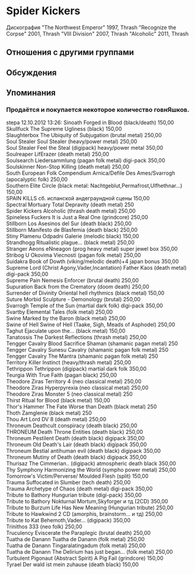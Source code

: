 # Spider Kickers

Дискография
"The Northwest Emperor" 1997, Thrash
"Recognize the Corpse" 2001, Thrash
"VIII Division" 2007, Thrash
"Alcoholic" 2011, Thrash

## Отношения с другими группами


## Обсуждения


## Упоминания

### Продаётся и покупается некоторое количество говнЯшков.

stepa 12.10.2012 13:26:
Sinoath	Forged in Blood (black/death)	150,00<BR>Skullfuck	The Supreme Ugliness (black)	150,00<BR>Slaughterbox	The Ubiquity of Subjugation (brutal metal)	250,00<BR>Soul Stealer	Soul Stealer (heavy/power metal)	250,00<BR>Soul Stealer	Feel the Steal (digipack) heavy/power metal	350,00<BR>Soulreaper	LifErazer (death metal)	250,00<BR>Soulsearch	Liedersammlung (pagan folk metal) digi-pack	350,00<BR>Soulskinner	Non-Stop Killing (death metal)	250,00<BR>South European Folk Compendium	Arnica/Defile Des Ames/Svarrogh (apocalyptic folk)	250,00<BR>Southern Elite Circle	(black metal: Nachtgeblut,Permafrost,Ulfhethnar…)	150,00<BR>SPAIN KILLS	сб. испанской андеграундной сцены	150,00<BR>Spectral Mortuary	Total Depravity (death metal)	250<BR>Spider Kickers	Alcoholic (thrash death metal)	250,00<BR>Spineless Fuckers	It is Just a Real One (grindcore)	250,00<BR>Stillborn	Los Asesinos del Sur (death black)	250,00<BR>Stillborn	Manifesto de Blasfemia (death black)	250,00<BR>Stiny Plamenu	Odpadni Galerie (melodic black)	150,00<BR>Strandhogg	Ritualistic plague… (black metal)	250,00<BR>Stranger Aeons	eNneagon (prog heavy metal) super jewel box	350,00<BR>Stribog	U Okovima Viecnosti (pagan folk metal)	250,00<BR>Suidakra	Book of Dowth (viking/melodic death)+4 japan bonus	350,00<BR>Supreme Lord (Christ Agony,Vader,Incantation)	Father Kaos (death metal) digi-pack	350,00<BR>Supreme Pain	Nemesis Enforcer (brutal death)	250,00<BR>Supuration	Back from the Crematory (doom death)	250,00<BR>Surrender of Divinity	Oriental hell rhythmics (black metal)	150,00<BR>Suture	Morbid Sculpture - Demonology (brutal)	250,00<BR>Svarrogh	Temple of the Sun (martial dark folk) digi-pack	350,00<BR>Svartby	Elemental Tales (folk metal)	250,00<BR>Swine	Marked by the Baron (black metal)	250,00<BR>Swine of Hell	Swine of Hell (Taake, Sigh, Meads of Asphodel)	250,00<BR>Taghut	Ejaculate upon the… (black metal)	150,00<BR>Tanatossis	The Darkest Reflections (thrash metal)	250,00<BR>Tengger Cavalry	Blood Sacrifice Shaman (shamanic pagan metal)	250<BR>Tengger Cavalry	Sunesu Cavalry (shamanic pagan folk metal)	250<BR>Tengger Cavalry	The Mantra (shamanic pagan folk metal)	250<BR>Territory	Killer Instinct (heavy/thrash metal)	250,00<BR>Tethrippon	Tethrippon (digipack) martial dark folk	350,00<BR>Teurgia	With True Faith (pagan black)	250,00<BR>Theodore Ziras	Territory 4 (neo classical metal)	250,00<BR>Theodore Ziras	Hyperpyrexia (neo classical metal)	250,00<BR>Theodore Ziras	Monster 5 (neo classical metal)	250<BR>Thirst	Ritual for Blood (black metal)	150,00<BR>Thor's Hammer	The Fate Worse than Death (black metal)	250<BR>Thoth	Zamglenie (black metal)	250<BR>Thou Art Lord	DV 8 (death metal)	250,00<BR>Throneum	Deathcult conspiracy (death black)	250,00<BR>THRONEUM	Death Throne Entities (death black)	250,00<BR>Throneum	Pestilent Death (death black) digipack	350,00<BR>Throneum	Old Death's Lair (death black) digipack	350,00<BR>Throneum	Bestial antihuman evil (death black) digipack	350,00<BR>Throneum	Mutiny of Death (death black) digipack	350,00<BR>Thurisaz	The Cimmerian.. (digipack) atmospheric death black	350,00<BR>Thy Symphony	Harmonizing the World (sympho power metal)	250,00<BR>Tomorrow's Victim/Perverse/	Moulded Flesh (split)	150,00<BR>Trauma	Suffocated in Slumber (tech death)	250,00<BR>Trauma	Archetype of Chaos (death metal) digi-pack	350,00<BR>Tribute to Bathory	Hungurian tribute (digi-pack)	350,00<BR>Tribute to Bathory	Nokturnal Mortum,Skyforger и тд (2CD)	350,00<BR>Tribute to Burzum	Life Has New Meaning (Hungurian tribute)	250,00<BR>Tribute to Hawkwind	2 CD (amorphis, brainstorm… и тд)	250,00<BR>Tribute to Kat	Behemoth,Vader… (digipack)	350,00<BR>Trinithos	333 (neo folk)	250,00<BR>Truculency	Eviscerate the Paraplegic (brutal death)	250,00<BR>Tuatha de Danann	Tuatha de Danann (folk metal)	250,00<BR>Tuatha de Danann	Tingaralatingadum (folk metal)	250,00<BR>Tuatha de Danann	The Delirium has just began… (folk metal)	250,00<BR>Turbulent Pigonaut (Abstract Spirit)	A Pig Fail (grindcore)	150,00<BR>Tyrael	Der wald ist mein zuhause (death black)	150,00<BR>

